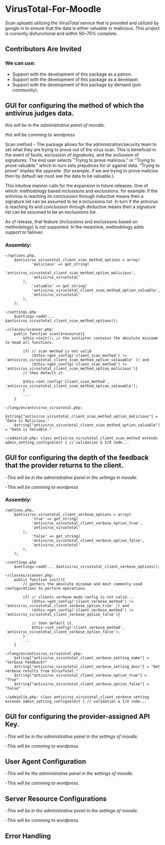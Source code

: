 # VirusTotal-For-Moodle
Scan uploads utilizing the VirusTotal service that is provided and utilized by google in to ensure that the data is either valuable or malicious. This project is currently disfunctional and within 50~75% complete.

## Contributors Are Invited ##
### We can use: ###
- Support with the development of this package as a patron.
- Support with the development of this package as a developer. 
- Support with the development of this package by demand (join community). 

## GUI for configuring the method of which the antivirus judges data. ##

*this will be in the administrative panel of moodle.*

*this will be comming to wordpress*

Scan method - The package allows for the administration/security team to set what they are trying to prove out of the virus scan. This is beneficial in the event of faults, exclussion of signatures, and the inclussion  of signatures. The end user selects "Trying to prove malicous." or "Trying to prove valuable." which in-turn sets prejudices for or against data. "Trying to prove" implies the opposite. (for example, if we are trying to prove malicius then by default we must see the data to be valuable.).
	
This intuitive mannor calls for the expansion in future releases. One of which: methodology based inclussions and exclussions. for example: if the antivirus is reaching its conclussion through inductive means then a signature list can be assumed to be a inclussions list. In turn if the antivirus is reaching its end conclussion through deductive means then a signature list can be assumed to be an exclussions list. 
	
As of release, that feature (inclussions and exclussions based on methodology) is not supported. In the meantime, methodology adds support to failover.

### Assembly: ###
	~/options.php, 
		$antivirus_virustotal_client_scan_method_options = array(
        		'malicious' => get_string(
				'antivirus_virustotal_client_scan_method_option_malicious', 
				'antivirus_virustotal'
			),
        		'valuable' => get_string(
				'antivirus_virustotal_client_scan_method_option_valuable', 
				'antivirus_virustotal'
			),
		);
		
	~/settings.php
		$settings->add(... $antivirus_virustotal_client_scan_method_options));
		
	~/classes/scanner.php: 
		public function scan($resource){
			$this->init(); // the initiator contains the absolute minimum to head all functions.
			
			if( // scan method is not valid
				($this->get_config('client_scan_method') != 'antivirus_virustotal_client_scan_method_option_valauable' )) and 
				($this->get_config('client_scan_method') != 'antivirus_virustotal_client_scan_method_option_malicious'){
			// then default it.
			
			$this->set_config('client_scan_method', 'antivirus_virustotal_client_scan_method_option_valauable');
			}
			...
		}
		
	~/lang/en/antivirus_virustotal.php:
		$string["antivirus_virustotal_client_scan_method_option_malicious"] = "Data is Malicious."
		$string["antivirus_virustotal_client_scan_method_option_valuable"] = "Data is Valuable."
		
	~/adminlib.php: class antivirus_virustotal_client_scan_method extends admin_setting_configselect { // validation & I/O code...
	
## GUI for configuring the depth of the feedback that the provider returns to the client. 

-*This will be in the administrative panel in the settings in moodle.*

-*This will be comming to wordpress*

### Assembly: ###
	/options.php, 
		$antivirus_virustotal_client_verbose_options = array(
    			'true' => get_string(
				'antivirus_virustotal_client_verbose_option_true', 
				'antivirus_virustotal'
			),
    			'false' => get_string(
				'antivirus_virustotal_client_verbose_option_false', 
				'antivirus_virustotal'
			),
		);
	
	~/settings.php
		$settings->add(... $antivirus_virustotal_client_verbose_options));
	
	~/classes/scanner.php: 
		public function init(){
			// gathers the absolute minimum and most commonly used configurations to perform operations. 
		
			if( // clients verbose mode config is not valid...
				($this->get_config('client_verbose_method') != 'antivirus_virustotal_client_verbose_option_true' )) and 
				($this->get_config('client_verbose_method') != 'antivirus_virustotal_client_verbose_option_false'){

				// then default it.
				$this->set_config('client_verbose_method', 'antivirus_virustotal_client_verbose_option_false');
			}
			...
		}
	
	~/lang/en/antivirus_virustotal.php:
		$string["antivirus_virustotal_client_verbose_setting_name"] = "Verbose Feedback?"
		$string["antivirus_virustotal_client_verbose_setting_desc"] = "Get verbose results from VirusTotal."
		$string["antivirus_virustotal_client_verbose_option_true"] = "True"
		$string["antivirus_virustotal_client_verbose_option_false"] = "False"
	
	~/adminlib.php: class antivirus_virustotal_client_verbose_setting extends admin_setting_configselect { // validation & I/O code...

## GUI for configuring the provider-assigned API Key.

-*This will be in the administrative panel in the settings of moodle.*

-*This will be comming to wordpress.*

## User Agent Configuration

-*This will be the administrative panel in the settings of moodle.*

-*This will be comming to wordpress.*

## Server Resource Configurations

-*This will be in the administrative panel in the settings of moodle.*

-*This will be comming to wordpress.*

## Error Handling
